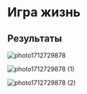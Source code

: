# Игра жизнь 
## Результаты 
![photo1712729878](https://github.com/AnyaKononova/Game/assets/82609324/1be91fc3-f004-4a29-b097-5d7f2dad91c2)

![photo1712729878 (1)](https://github.com/AnyaKononova/Game/assets/82609324/1deb6703-3528-4cb3-a35e-7e52aa0ccff7)

![photo1712729878 (2)](https://github.com/AnyaKononova/Game/assets/82609324/bdc2d2b0-1bc8-4044-89df-f50da2dd6928)

